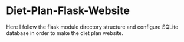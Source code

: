 # Diet-Plan-Flask-Website
Here I follow the flask module directory structure and configure SQLite database in order to make the diet plan website.

